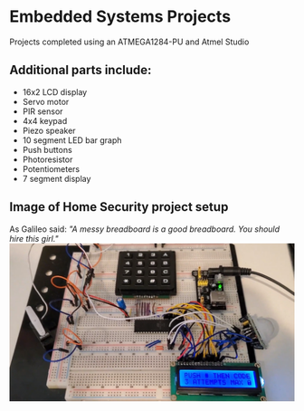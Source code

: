 # Embedded Systems Projects

Projects completed using an ATMEGA1284-PU and Atmel Studio

## Additional parts include: 
- 16x2 LCD display
- Servo motor
- PIR sensor
- 4x4 keypad
- Piezo speaker
- 10 segment LED bar graph
- Push buttons
- Photoresistor
- Potentiometers
- 7 segment display

## Image of Home Security project setup
As Galileo said: _"A messy breadboard is a good breadboard. You should hire this girl."_
![Image of Home Security project setup](https://github.com/padawong/Adventures_in_Embedded_Systems/blob/master/Home_Security_Project/Home%20Security%20Project.png?raw=true)
